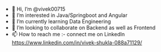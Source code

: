 - 👋 Hi, I’m @vivek00715
- 👀 I’m interested in Java/Springboot and Angular
- 🌱 I’m currently learning Data Engineering
- 💞️ I’m looking to collaborate on Backend as well as Frontend
- 📫 How to reach me :- connect me on LinkedIn https://www.linkedin.com/in/vivek-shukla-088a71129/

<!---
vivek00715/vivek00715 is a ✨ special ✨ repository because its `README.md` (this file) appears on your GitHub profile.
You can click the Preview link to take a look at your changes.
--->
